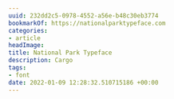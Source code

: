```yaml
---
uuid: 232dd2c5-0978-4552-a56e-b48c30eb3774
bookmarkOf: https://nationalparktypeface.com
categories:
- article
headImage:
title: National Park Typeface
description: Cargo
tags:
- font
date: 2022-01-09 12:28:32.510715186 +00:00
---
```

